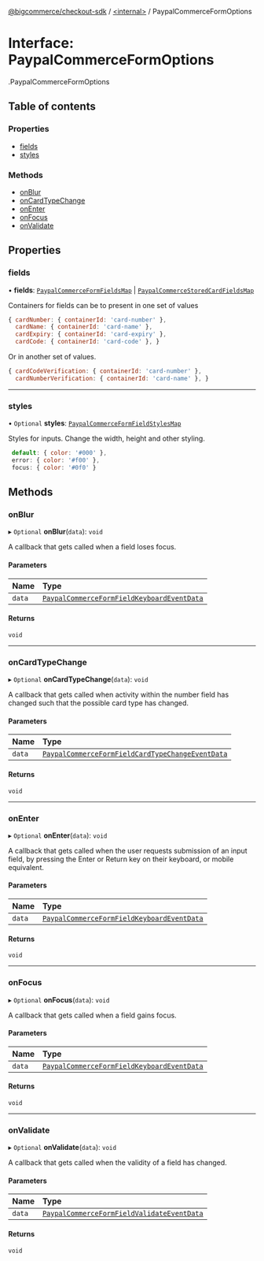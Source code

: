 [@bigcommerce/checkout-sdk](../README.md) / [<internal\>](../modules/internal_.md) / PaypalCommerceFormOptions

# Interface: PaypalCommerceFormOptions

[<internal>](../modules/internal_.md).PaypalCommerceFormOptions

## Table of contents

### Properties

- [fields](internal_.PaypalCommerceFormOptions.md#fields)
- [styles](internal_.PaypalCommerceFormOptions.md#styles)

### Methods

- [onBlur](internal_.PaypalCommerceFormOptions.md#onblur)
- [onCardTypeChange](internal_.PaypalCommerceFormOptions.md#oncardtypechange)
- [onEnter](internal_.PaypalCommerceFormOptions.md#onenter)
- [onFocus](internal_.PaypalCommerceFormOptions.md#onfocus)
- [onValidate](internal_.PaypalCommerceFormOptions.md#onvalidate)

## Properties

### fields

• **fields**: [`PaypalCommerceFormFieldsMap`](internal_.PaypalCommerceFormFieldsMap.md) \| [`PaypalCommerceStoredCardFieldsMap`](internal_.PaypalCommerceStoredCardFieldsMap.md)

Containers for fields can be to present in one set of values

```js
{ cardNumber: { containerId: 'card-number' },
  cardName: { containerId: 'card-name' },
  cardExpiry: { containerId: 'card-expiry' },
  cardCode: { containerId: 'card-code' }, }
```

  Or in another set of values.

```js
{ cardCodeVerification: { containerId: 'card-number' },
  cardNumberVerification: { containerId: 'card-name' }, }
```

___

### styles

• `Optional` **styles**: [`PaypalCommerceFormFieldStylesMap`](internal_.PaypalCommerceFormFieldStylesMap.md)

Styles for inputs. Change the width, height and other styling.

```js
 default: { color: '#000' },
 error: { color: '#f00' },
 focus: { color: '#0f0' }
```

## Methods

### onBlur

▸ `Optional` **onBlur**(`data`): `void`

A callback that gets called when a field loses focus.

#### Parameters

| Name | Type |
| :------ | :------ |
| `data` | [`PaypalCommerceFormFieldKeyboardEventData`](internal_.PaypalCommerceFormFieldKeyboardEventData.md) |

#### Returns

`void`

___

### onCardTypeChange

▸ `Optional` **onCardTypeChange**(`data`): `void`

A callback that gets called when activity within
the number field has changed such that the possible
card type has changed.

#### Parameters

| Name | Type |
| :------ | :------ |
| `data` | [`PaypalCommerceFormFieldCardTypeChangeEventData`](internal_.PaypalCommerceFormFieldCardTypeChangeEventData.md) |

#### Returns

`void`

___

### onEnter

▸ `Optional` **onEnter**(`data`): `void`

A callback that gets called when the user requests submission
of an input field, by pressing the Enter or Return key
on their keyboard, or mobile equivalent.

#### Parameters

| Name | Type |
| :------ | :------ |
| `data` | [`PaypalCommerceFormFieldKeyboardEventData`](internal_.PaypalCommerceFormFieldKeyboardEventData.md) |

#### Returns

`void`

___

### onFocus

▸ `Optional` **onFocus**(`data`): `void`

A callback that gets called when a field gains focus.

#### Parameters

| Name | Type |
| :------ | :------ |
| `data` | [`PaypalCommerceFormFieldKeyboardEventData`](internal_.PaypalCommerceFormFieldKeyboardEventData.md) |

#### Returns

`void`

___

### onValidate

▸ `Optional` **onValidate**(`data`): `void`

A callback that gets called when the validity of a field has changed.

#### Parameters

| Name | Type |
| :------ | :------ |
| `data` | [`PaypalCommerceFormFieldValidateEventData`](internal_.PaypalCommerceFormFieldValidateEventData.md) |

#### Returns

`void`
